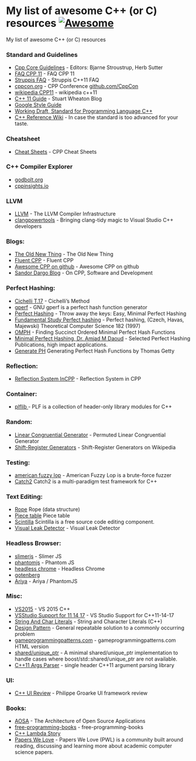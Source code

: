 # My list of awesome C++ (or C) resources [![Awesome](https://awesome.re/badge.svg)](https://awesome.re)
My list of awesome C++ (or C) resources

### Standard and Guidelines
* [Cpp Core Guidelines](https://isocpp.github.io/CppCoreGuidelines/CppCoreGuidelines) - Editors: Bjarne Stroustrup, Herb Sutter
* [FAQ CPP 11](https://isocpp.org/wiki/faq/cpp11)  - FAQ CPP 11
* [Struppis FAQ](http://www.stroustrup.com/C++11FAQ.html) - Struppis C++11 FAQ
* [cppcon.org](http://cppcon.org/) - CPP Conference [github.com/CppCon](https://github.com/CppCon)
* [wikipedia CPP11](https://en.wikipedia.org/wiki/C%2B%2B11)  - wikipedia c++11
* [C++ 11 Guide](https://stuartwheaton.com/blog/2020-06-14-c++11-guide/) - Stuart Wheaton Blog
* [Google Style Guide](https://google.github.io/styleguide/cppguide.html)
* [Working Draft, Standard for Programming Language C++](http://eel.is/c++draft/)
* [C++ Reference Wiki](https://en.cppreference.com) - In case the standard is too advanced for your taste.

### Cheatsheet
* [Cheat Sheets](https://hackingcpp.com/cpp/cheat_sheets.html) - CPP Cheat Sheets

### C++ Compiler Explorer
* [godbolt.org](https://godbolt.org)
* [cppinsights.io](https://cppinsights.io)

### LLVM
* [LLVM](https://llvm.org/) - The LLVM Compiler Infrastructure 
* [clangpowertools](https://www.clangpowertools.com/) - Bringing clang-tidy magic to Visual Studio C++ developers

### Blogs:
* [The Old New Thing](https://devblogs.microsoft.com/oldnewthing/) - The Old New Thing
* [Fluent CPP](https://www.fluentcpp.com/posts/) - Fluent CPP
* [Awesome CPP on github](https://github.com/fffaraz/awesome-cpp) - Awesome CPP on github
* [Sandor Dargo Blog](https://www.sandordargo.com/archives/) - On CPP, Software and Development

### Perfect Hashing:
* [Cichelli T.17](http://courses.cs.vt.edu/~cs3114/Fall09/wmcquain/Notes/T17.PerfectHashFunctions.pdf) - Cichelli’s Method
* [gperf](https://www.gnu.org/software/gperf/) - GNU gperf is a perfect hash function generator
* [Perfect Hashing](http://stevehanov.ca/blog/?id=119) - Throw away the keys: Easy, Minimal Perfect Hashing
* [Fundamental Study Perfect hashing](https://core.ac.uk/download/pdf/82367748.pdf) - Perfect hashing, (Czech, Havas, Majewski) Theoretical Computer Science 182 (1997) 
* [OMPH](https://www.ics.uci.edu/~dan/pubs/omphf.pdf) - Finding Succinct Ordered Minimal Perfect Hash Functions
* [Minimal Perfect Hashing, Dr. Amjad M Daoud](http://iswsa.acm.org/mphf/index.html) - Selected Perfect Hashing Publications, high impact applications.
* [Generate PH](https://www.drdobbs.com/architecture-and-design/generating-perfect-hash-functions/184404506) Generating Perfect Hash Functions by Thomas Getty

### Reflection:
* [Reflection System InCPP](https://preshing.com/20180116/a-primitive-reflection-system-in-cpp-part-1/) - Reflection System in CPP

### Container:
 * [plflib ](https://plflib.org/) - PLF is a collection of header-only library modules for C++

### Random:
 * [Linear Congruential Generator](https://www.pcg-random.org/) - Permuted Linear Congruential Generator
 * [Shift-Register Generators](https://en.wikipedia.org/wiki/Xorshift) - Shift-Register Generators on Wikipedia
 
### Testing:
* [american fuzzy lop](https://github.com/google/AFL) - American Fuzzy Lop is a brute-force fuzzer
* [Catch2](https://github.com/catchorg/Catch2) Catch2 is a multi-paradigm test framework for C++

### Text Editing:
* [Rope](https://en.wikipedia.org/wiki/Rope_(data_structure)) Rope (data structure)
* [Piece table](https://en.wikipedia.org/wiki/Piece_table) Piece table
* [Scintilla](https://www.scintilla.org/) Scintilla is a free source code editing component.
* [Visual Leak Detector](https://github.com/ThomasKrenn/vld) - Visual Leak Detector

### Headless Browser:
* [slimerjs](https://slimerjs.org/) - Slimer JS
* [phantomjs](https://phantomjs.org/) - Phantom JS
* [headless chrome](https://developers.google.com/web/updates/2017/04/headless-chrome) - Headless Chrome
* [gotenberg](https://thecodingmachine.github.io/gotenberg/)
* [Ariya](https://ariya.io/posts)  - Ariya / PhantomJS 

### Misc:
* [VS2015](https://blogs.msdn.microsoft.com/vcblog/2015/07/24/setup-changes-in-visual-studio-2015-affecting-c-developers/) - VS 2015 C++
* [VSStudio Support for 11 14 17](https://msdn.microsoft.com/en-us/library/hh567368.aspx)  - VS Studio Support for C++11-14-17
* [String And Char Literals](https://msdn.microsoft.com/en-us/library/69ze775t.aspx)  - String and Character Literals (C++)
* [Design Pattern](https://sourcemaking.com/design_patterns) - General repeatable solution to a commonly occurring problem 
* [gameprogrammingpatterns.com](http://gameprogrammingpatterns.com/contents.html) - gameprogrammingpatterns.com HTML version
* [shared/unique_ptr](https://github.com/SRombauts/shared_ptr) - A minimal shared/unique_ptr implementation to handle cases where boost/std::shared/unique_ptr are not available. 
* [C++11 Args Parser](https://github.com/Taywee/args) - single header C++11 argument parsing library

### UI:
* [C++ UI Review](https://philippegroarke.com/posts/2018/c++_ui_solutions/) - Philippe Groarke UI framework review

### Books:
* [AOSA](http://aosabook.org/en/index.html) - The Architecture of Open Source Applications
* [free-programming-books](https://github.com/EbookFoundation/free-programming-books/blob/master/free-programming-books.md#c-1) - free-programming-books
* [C++ Lambda Story](https://leanpub.com/cpplambda)
* [Papers We Love](https://github.com/papers-we-love/papers-we-love) - Papers We Love (PWL) is a community built around reading, discussing and learning more about academic computer science papers. 
